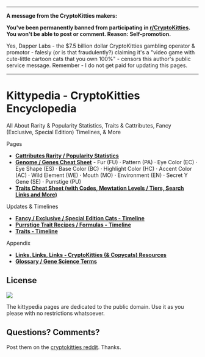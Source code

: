 
---

**A message from the CryptoKitties makers:**

**You've been permanently banned from participating in [r/CryptoKitties](https://old.reddit.com/r/ruby/). You won't be able to post or comment. Reason: Self-promotion.**

Yes, Dapper Labs - the $7.5 billion dollar CryptoKitties gambling operator & promotor - falesly (or is that fraudulently?) 
claiming it's a "video game with cute-little cartoon cats that you own 100%" - 
censors this author's public service message. Remember - I do not get paid for updating this pages.

---


# Kittypedia  - CryptoKitties Encyclopedia

All About Rarity & Popularity Statistics, Traits & Cattributes, Fancy (Exclusive, Special Edition) Timelines, & More



Pages

- [**Cattributes Rarity / Popularity Statistics**](CATTRIBUTES.md)
- [**Genome / Genes Cheat Sheet**](GENES.md) - Fur (FU) · Pattern (PA) · Eye Color (EC) · Eye Shape (ES) · Base Color (BC) · Highlight Color (HC) · Accent Color (AC) · Wild Element (WE) · Mouth (MO) · Environment (EN) · Secret Y Gene (SE) · Purrstige (PU)
- [**Traits Cheat Sheet (with Codes, Mewtation Levels / Tiers, Search Links and More)**](TRAITS.md)

Updates & Timelines

- [**Fancy / Exclusive / Special Edition Cats - Timeline**](TIMELINE-FANCIES.md)
- [**Purrstige Trait Recipes / Formulas - Timeline**](TIMELINE-PURRSTIGES.md)
- [**Traits - Timeline**](TIMELINE-TRAITS.md)


Appendix

- [**Links, Links, Links - CryptoKitties (& Copycats) Resources**](RESOURCES.md)
- [**Glossary / Gene Science Terms**](GLOSSARY.md)



## License

![](https://publicdomainworks.github.io/buttons/zero88x31.png)

The kittypedia pages are dedicated to the public domain. Use it as you please with no restrictions whatsoever.


## Questions? Comments?

Post them on the [cryptokitties reddit](https://www.reddit.com/r/cryptokitties). Thanks.
